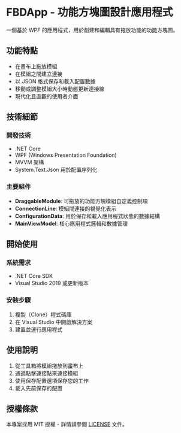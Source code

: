 # FBDApp - 功能方塊圖設計應用程式

一個基於 WPF 的應用程式，用於創建和編輯具有拖放功能的功能方塊圖。

## 功能特點

- 在畫布上拖放模組
- 在模組之間建立連接
- 以 JSON 格式保存和載入配置數據
- 移動或調整模組大小時動態更新連接線
- 現代化且直觀的使用者介面

## 技術細節

### 開發技術
- .NET Core
- WPF (Windows Presentation Foundation)
- MVVM 架構
- System.Text.Json 用於配置序列化

### 主要組件

- **DraggableModule**: 可拖放的功能方塊模組自定義控制項
- **ConnectionLine**: 模組間連接的視覺化表示
- **ConfigurationData**: 用於保存和載入應用程式狀態的數據結構
- **MainViewModel**: 核心應用程式邏輯和數據管理

## 開始使用

### 系統需求

- .NET Core SDK
- Visual Studio 2019 或更新版本

### 安裝步驟

1. 複製（Clone）程式碼庫
2. 在 Visual Studio 中開啟解決方案
3. 建置並運行應用程式

## 使用說明

1. 從工具箱將模組拖放到畫布上
2. 通過點擊連接點來連接模組
3. 使用保存配置選項保存您的工作
4. 載入先前保存的配置

## 授權條款

本專案採用 MIT 授權 - 詳情請參閱 [LICENSE](LICENSE) 文件。